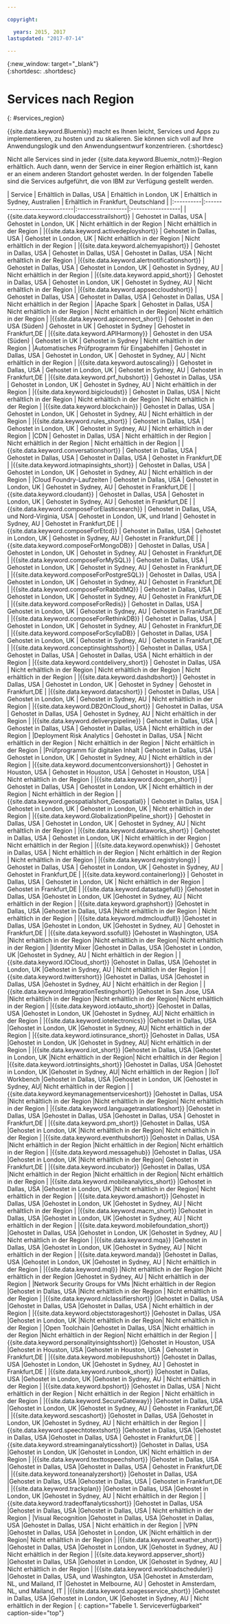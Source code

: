 ```yaml
---

copyright:

  years: 2015, 2017
lastupdated: "2017-07-14"

---
```


{:new_window: target="_blank"}  
{:shortdesc: .shortdesc}


# Services nach Region
{: #services_region}

{{site.data.keyword.Bluemix}} macht es Ihnen leicht, Services und Apps zu implementieren, zu hosten und zu skalieren. Sie können sich voll auf Ihre Anwendungslogik und den Anwendungsentwurf konzentrieren. 
{:shortdesc}

Nicht alle Services sind in jeder {{site.data.keyword.Bluemix_notm}}-Region erhältlich. Auch dann, wenn der Service in einer Region erhältlich ist, kann er an einem anderen Standort gehostet werden. In der folgenden Tabelle sind die Services aufgeführt, die von IBM zur Verfügung gestellt werden.



| Service | Erhältlich in Dallas, USA | Erhältlich in London, UK | Erhältlich in Sydney, Australien | Erhältlich in Frankfurt, Deutschland |
|:----------|:------------------------------|:------------------|:------------------|
|{{site.data.keyword.cloudaccesstrailshort}} | Gehostet in Dallas, USA | Gehostet in London, UK | Nicht erhältlich in der Region | Nicht erhältlich in der Region |
|{{site.data.keyword.activedeployshort}} | Gehostet in Dallas, USA | Gehostet in London, UK | Nicht erhältlich in der Region | Nicht erhältlich in der Region |
|{{site.data.keyword.alchemyapishort}} | Gehostet in Dallas, USA | Gehostet in Dallas, USA | Gehostet in Dallas, USA | Nicht erhältlich in der Region |
|{{site.data.keyword.alertnotificationshort}}	| Gehostet in Dallas, USA	| Gehostet in London, UK	| Gehostet in Sydney, AU | Nicht erhältlich in der Region |
|{{site.data.keyword.appid_short}} | Gehostet in Dallas, USA | Gehostet in London, UK | Gehostet in Sydney, AU | Nicht erhältlich in der Region |
|{{site.data.keyword.appseccloudshort}} | Gehostet in Dallas, USA | Gehostet in Dallas, USA | Gehostet in Dallas, USA | Nicht erhältlich in der Region |
|Apache Spark | Gehostet in Dallas, USA | Nicht erhältlich in der Region | Nicht erhältlich in der Region| Nicht erhältlich in der Region |
|{{site.data.keyword.apiconnect_short}} | Gehostet in den USA (Süden) | Gehostet in UK | Gehostet in Sydney | Gehostet in Frankfurt,DE |
|{{site.data.keyword.APIHarmony}} | Gehostet in den USA (Süden) | Gehostet in UK | Gehostet in Sydney | Nicht erhältlich in der Region |
|Automatisches Prüfprogramm für Eingabehilfen | Gehostet in Dallas, USA | Gehostet in London, UK | Gehostet in Sydney, AU | Nicht erhältlich in der Region |
|{{site.data.keyword.autoscaling}} | Gehostet in Dallas, USA | Gehostet in London, UK | Gehostet in Sydney, AU | Gehostet in Frankfurt,DE |
|{{site.data.keyword.prf_hubshort}}	| Gehostet in Dallas, USA | Gehostet in London, UK | Gehostet in Sydney, AU | Nicht erhältlich in der Region |
|{{site.data.keyword.bigicloudst}} | Gehostet in Dallas, USA | Nicht erhältlich in der Region | Nicht erhältlich in der Region | Nicht erhältlich in der Region |
|{{site.data.keyword.blockchain}} | Gehostet in Dallas, USA | Gehostet in London, UK | Gehostet in Sydney, AU | Nicht erhältlich in der Region |
|{{site.data.keyword.rules_short}} | Gehostet in Dallas, USA | Gehostet in London, UK | Gehostet in Sydney, AU | Nicht erhältlich in der Region |
|CDN | Gehostet in Dallas, USA | Nicht erhältlich in der Region | Nicht erhältlich in der Region | Nicht erhältlich in der Region |
|{{site.data.keyword.conversationshort}} | Gehostet in Dallas, USA | Gehostet in Dallas, USA | Gehostet in Dallas, USA | Gehostet in Frankfurt,DE |
|{{site.data.keyword.iotmapinsights_short}} | Gehostet in Dallas, USA | Gehostet in London, UK | Gehostet in Sydney, AU | Nicht erhältlich in der Region |
|Cloud Foundry-Laufzeiten | Gehostet in Dallas, USA | Gehostet in London, UK | Gehostet in Sydney, AU | Gehostet in Frankfurt,DE |
|{{site.data.keyword.cloudant}} | Gehostet in Dallas, USA | Gehostet in London, UK | Gehostet in Sydney, AU | Gehostet in Frankfurt,DE |
|{{site.data.keyword.composeForElasticsearch}} | Gehostet in Dallas, USA, und Nord-Virginia, USA | Gehostet in London, UK, und Irland | Gehostet in Sydney, AU | Gehostet in Frankfurt,DE |
|{{site.data.keyword.composeForEtcd}}	| Gehostet in Dallas, USA	| Gehostet in London, UK	| Gehostet in Sydney, AU | Gehostet in Frankfurt,DE |
|{{site.data.keyword.composeForMongoDB}} | Gehostet in Dallas, USA | Gehostet in London, UK | Gehostet in Sydney, AU | Gehostet in Frankfurt,DE |
|{{site.data.keyword.composeForMySQL}} | Gehostet in Dallas, USA | Gehostet in London, UK | Gehostet in Sydney, AU | Gehostet in Frankfurt,DE |
|{{site.data.keyword.composeForPostgreSQL}} | Gehostet in Dallas, USA | Gehostet in London, UK | Gehostet in Sydney, AU | Gehostet in Frankfurt,DE |
|{{site.data.keyword.composeForRabbitMQ}}	| Gehostet in Dallas, USA	| Gehostet in London, UK | Gehostet in Sydney, AU | Gehostet in Frankfurt,DE |
|{{site.data.keyword.composeForRedis}} | Gehostet in Dallas, USA	| Gehostet in London, UK | Gehostet in Sydney, AU | Gehostet in Frankfurt,DE |
|{{site.data.keyword.composeForRethinkDB}} | Gehostet in Dallas, USA | Gehostet in London, UK | Gehostet in Sydney, AU | Gehostet in Frankfurt,DE |
|{{site.data.keyword.composeForScyllaDB}} | Gehostet in Dallas, USA | Gehostet in London, UK | Gehostet in Sydney, AU | Gehostet in Frankfurt,DE |
|{{site.data.keyword.conceptinsightsshort}}	| Gehostet in Dallas, USA	| Gehostet in Dallas, USA	| Gehostet in Dallas, USA | Nicht erhältlich in der Region |
|{{site.data.keyword.contdelivery_short}} | Gehostet in Dallas, USA | Nicht erhältlich in der Region | Nicht erhältlich in der Region | Nicht erhältlich in der Region |
|{{site.data.keyword.dashdbshort}} | Gehostet in Dallas, USA | Gehostet in London, UK | Gehostet in Sydney | Gehostet in Frankfurt,DE |
|{{site.data.keyword.datacshort}}	| Gehostet in Dallas, USA	| Gehostet in London, UK	| Gehostet in Sydney, AU | Nicht erhältlich in der Region |
|{{site.data.keyword.DB2OnCloud_short}}	| Gehostet in Dallas, USA	| Gehostet in Dallas, USA	| Gehostet in Sydney, AU | Nicht erhältlich in der Region |
|{{site.data.keyword.deliverypipeline}}	| Gehostet in Dallas, USA | Gehostet in Dallas, USA	| Gehostet in Dallas, USA | Nicht erhältlich in der Region |
|Deployment Risk Analytics | Gehostet in Dallas, USA | Nicht erhältlich in der Region | Nicht erhältlich in der Region | Nicht erhältlich in der Region |
|Prüfprogramm für digitalen Inhalt | Gehostet in Dallas, USA | Gehostet in London, UK | Gehostet in Sydney, AU | Nicht erhältlich in der Region |
|{{site.data.keyword.documentconversionshort}} | Gehostet in Houston, USA	| Gehostet in Houston, USA	| Gehostet in Houston, USA | Nicht erhältlich in der Region |
|{{site.data.keyword.docgen_short}}	| Gehostet in Dallas, USA	| Gehostet in London, UK	| Nicht erhältlich in der Region | Nicht erhältlich in der Region |
|{{site.data.keyword.geospatialshort_Geospatial}}	| Gehostet in Dallas, USA	| Gehostet in London, UK	| Gehostet in London, UK | Nicht erhältlich in der Region |
|{{site.data.keyword.GlobalizationPipeline_short}}	| Gehostet in Dallas, USA	| Gehostet in London, UK	| Gehostet in Sydney, AU | Nicht erhältlich in der Region |
|{{site.data.keyword.dataworks_short}} | Gehostet in Dallas, USA | Gehostet in London, UK | Nicht erhältlich in der Region | Nicht erhältlich in der Region |
|{{site.data.keyword.openwhisk}} | Gehostet in Dallas, USA | Nicht erhältlich in der Region | Nicht erhältlich in der Region | Nicht erhältlich in der Region |
|{{site.data.keyword.registrylong}} | Gehostet in Dallas, USA | Gehostet in London, UK | Gehostet in Sydney, AU | Gehostet in Frankfurt,DE |
|{{site.data.keyword.containerlong}} | Gehostet in Dallas, USA | Gehostet in London, UK | Nicht erhältlich in der Region | Gehostet in Frankfurt,DE |
|{{site.data.keyword.datastagefull}}		|Gehostet in Dallas, USA		|Gehostet in London, UK		|Gehostet in Sydney, AU | Nicht erhältlich in der Region |
|{{site.data.keyword.graphshort}}       |Gehostet in Dallas, USA		|Gehostet in Dallas, USA		|Nicht erhältlich in der Region | Nicht erhältlich in der Region |
|{{site.data.keyword.mdmcloudfull}}		|Gehostet in Dallas, USA		|Gehostet in London, UK		|Gehostet in Sydney, AU | Gehostet in Frankfurt,DE |
|{{site.data.keyword.ssofull}}			|Gehostet in Washington, USA		|Nicht erhältlich in der Region		|Nicht erhältlich in der Region| Nicht erhältlich in der Region |
|Identity Mixer		|Gehostet in Dallas, USA		|Gehostet in London, UK		|Gehostet in Sydney, AU | Nicht erhältlich in der Region |
|{{site.data.keyword.IOCloud_short}}		|Gehostet in Dallas, USA		|Gehostet in London, UK		|Gehostet in Sydney, AU | Nicht erhältlich in der Region |
|{{site.data.keyword.twittershort}}		|Gehostet in Dallas, USA		|Gehostet in Dallas, USA		|Gehostet in Sydney, AU | Nicht erhältlich in der Region |
|{{site.data.keyword.IntegrationTestingshort}}	|Gehostet in San Jose, USA		|Nicht erhältlich in der Region		|Nicht erhältlich in der Region| Nicht erhältlich in der Region |
|{{site.data.keyword.iot4auto_short}}		|Gehostet in Dallas, USA		|Gehostet in London, UK		|Gehostet in Sydney, AU| Nicht erhältlich in der Region |
|{{site.data.keyword.iotelectronics}}		|Gehostet in Dallas, USA		|Gehostet in London, UK		|Gehostet in Sydney, AU| Nicht erhältlich in der Region |
|{{site.data.keyword.iotinsurance_short}}		|Gehostet in Dallas, USA		|Gehostet in London, UK		|Gehostet in Sydney, AU| Nicht erhältlich in der Region |
|{{site.data.keyword.iot_short}}		|Gehostet in Dallas, USA		|Gehostet in London, UK		|Nicht erhältlich in der Region| Nicht erhältlich in der Region |
|{{site.data.keyword.iotrtinsights_short}}		|Gehostet in Dallas, USA		|Gehostet in London, UK		|Gehostet in Sydney, AU| Nicht erhältlich in der Region |
|IoT Workbench		|Gehostet in Dallas, USA		|Gehostet in London, UK		|Gehostet in Sydney, AU| Nicht erhältlich in der Region |
|{{site.data.keyword.keymanagementserviceshort}}	|Gehostet in Dallas, USA		|Nicht erhältlich in der Region		|Nicht erhältlich in der Region| Nicht erhältlich in der Region |
|{{site.data.keyword.languagetranslationshort}}	|Gehostet in Dallas, USA		|Gehostet in Dallas, USA		|Gehostet in Dallas, USA | Gehostet in Frankfurt,DE |
|{{site.data.keyword.pm_short}}   |Gehostet in Dallas, USA		|Gehostet in London, UK		|Nicht erhältlich in der Region| Nicht erhältlich in der Region |
|{{site.data.keyword.eventhubshort}}		|Gehostet in Dallas, USA		|Nicht erhältlich in der Region		|Nicht erhältlich in der Region| Nicht erhältlich in der Region |
|{{site.data.keyword.messagehub}}		|Gehostet in Dallas, USA		|Gehostet in London, UK		|Nicht erhältlich in der Region| Gehostet in Frankfurt,DE |
|{{site.data.keyword.incubator}}		|Gehostet in Dallas, USA		|Nicht erhältlich in der Region		|Nicht erhältlich in der Region| Nicht erhältlich in der Region |
|{{site.data.keyword.mobileanalytics_short}}		|Gehostet in Dallas, USA		|Gehostet in London, UK		|Nicht erhältlich in der Region| Nicht erhältlich in der Region |
|{{site.data.keyword.amashort}}			|Gehostet in Dallas, USA		|Gehostet in London, UK			|Gehostet in Sydney, AU | Nicht erhältlich in der Region |
|{{site.data.keyword.macm_short}}		|Gehostet in Dallas, USA		|Gehostet in London, UK			|Gehostet in Sydney, AU | Nicht erhältlich in der Region |
|{{site.data.keyword.mobilefoundation_short}}			|Gehostet in Dallas, USA		|Gehostet in London, UK			|Gehostet in Sydney, AU | Nicht erhältlich in der Region |
|{{site.data.keyword.mqa}}			|Gehostet in Dallas, USA		|Gehostet in London, UK			|Gehostet in Sydney, AU | Nicht erhältlich in der Region |
|{{site.data.keyword.manda}}			|Gehostet in Dallas, USA		|Gehostet in London, UK		|Gehostet in Sydney, AU | Nicht erhältlich in der Region |
|{{site.data.keyword.mql}}			|Nicht erhältlich in der Region		|Nicht erhältlich in der Region		|Gehostet in Sydney, AU | Nicht erhältlich in der Region |
|Network Security Groups for VMs 	|Nicht erhältlich in der Region		|Gehostet in Dallas, USA		|Nicht erhältlich in der Region | Nicht erhältlich in der Region |
|{{site.data.keyword.nlclassifiershort}} 	|Gehostet in Dallas, USA		|Gehostet in Dallas, USA		|Gehostet in Dallas, USA | Nicht erhältlich in der Region |
|{{site.data.keyword.objectstorageshort}}	|Gehostet in Dallas, USA		|Gehostet in London, UK		|Nicht erhältlich in der Region| Nicht erhältlich in der Region |
|Open Toolchain			|Gehostet in Dallas, USA		|Nicht erhältlich in der Region		|Nicht erhältlich in der Region| Nicht erhältlich in der Region |
|{{site.data.keyword.personalityinsightsshort}}	|Gehostet in Houston, USA		|Gehostet in Houston, USA		|Gehostet in Houston, USA | Gehostet in Frankfurt,DE |
|{{site.data.keyword.mobilepushshort}}				|Gehostet in Dallas, USA		|Gehostet in London, UK			|Gehostet in Sydney, AU | Gehostet in Frankfurt,DE |
|{{site.data.keyword.runbook_short}}				|Gehostet in Dallas, USA		|Gehostet in London, UK			|Gehostet in Sydney, AU | Nicht erhältlich in der Region |
|{{site.data.keyword.bpshort}}				|Gehostet in Dallas, USA		| Nicht erhältlich in der Region | Nicht erhältlich in der Region | Nicht erhältlich in der Region |
|{{site.data.keyword.SecureGateway}}		|Gehostet in Dallas, USA		|Gehostet in London, UK		|Gehostet in Sydney, AU | Gehostet in Frankfurt,DE |
|{{site.data.keyword.sescashort}}		|Gehostet in Dallas, USA		|Gehostet in London, UK		|Gehostet in Sydney, AU | Nicht erhältlich in der Region |
|{{site.data.keyword.speechtotextshort}}	|Gehostet in Dallas, USA		|Gehostet in Dallas, USA		|Gehostet in Dallas, USA | Gehostet in Frankfurt,DE |
|{{site.data.keyword.streaminganalyticsshort}}	|Gehostet in Dallas, USA		|Gehostet in London, UK		|Gehostet in London, UK| Nicht erhältlich in der Region |
|{{site.data.keyword.texttospeechshort}} 	|Gehostet in Dallas, USA		|Gehostet in Dallas, USA		|Gehostet in Dallas, USA | Gehostet in Frankfurt,DE |
|{{site.data.keyword.toneanalyzershort}} 	|Gehostet in Dallas, USA		|Gehostet in Dallas, USA		|Gehostet in Dallas, USA | Gehostet in Frankfurt,DE |
|{{site.data.keyword.trackplan}}		|Gehostet in Dallas, USA		|Gehostet in London, UK		|Gehostet in Sydney, AU | Nicht erhältlich in der Region |
|{{site.data.keyword.tradeoffanalyticsshort}}	|Gehostet in Dallas, USA		|Gehostet in Dallas, USA		|Gehostet in Dallas, USA | Nicht erhältlich in der Region |
|Visual Recognition	|Gehostet in Dallas, USA		|Gehostet in Dallas, USA		|Gehostet in Dallas, USA | Nicht erhältlich in der Region |
|VPN			|Gehostet in Dallas, USA		|Gehostet in London, UK		|Nicht erhältlich in der Region| Nicht erhältlich in der Region |
|{{site.data.keyword.weather_short}}		|Gehostet in Dallas, USA		|Gehostet in London, UK		|Gehostet in Sydney, AU | Nicht erhältlich in der Region |
|{{site.data.keyword.appserver_short}}	|Gehostet in Dallas, USA		|Gehostet in London, UK		|Gehostet in Sydney, AU | Nicht erhältlich in der Region |
|{{site.data.keyword.workloadscheduler}}	|Gehostet in Dallas, USA, und Washington, USA		|Gehostet in Amsterdam, NL, und Mailand, IT		|Gehostet in Melbourne, AU | Gehostet in Amsterdam, NL, und Mailand, IT |
|{{site.data.keyword.xpagesservice_short}}	|Gehostet in Dallas, USA		|Gehostet in London, UK		|Gehostet in Sydney, AU | Nicht erhältlich in der Region |
{: caption="Tabelle 1. Serviceverfügbarkeit" caption-side="top"}
